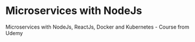 # Microservices with NodeJs
 Microservices with NodeJs, ReactJs, Docker and Kubernetes -  Course from Udemy